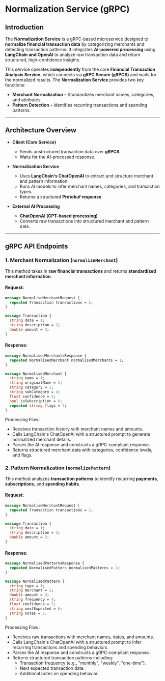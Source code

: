 # Normalization Service (gRPC)

## Introduction

The **Normalization Service** is a gRPC-based microservice designed to **normalize financial transaction data** by categorizing merchants and detecting transaction patterns. It integrates **AI-powered processing** using **LangChain and OpenAI** to analyze raw transaction data and return structured, high-confidence insights.

This service operates **independently** from the core **Financial Transaction Analysis Service**, which connects via **gRPC Secure (gRPCS)** and waits for the normalized results. The **Normalization Service** provides two key functions:

- **Merchant Normalization** – Standardizes merchant names, categories, and attributes.
- **Pattern Detection** – Identifies recurring transactions and spending patterns.

---

## **Architecture Overview**

- **Client (Core Service)**
  - Sends unstructured transaction data over **gRPCS**.
  - Waits for the AI-processed response.
- **Normalization Service**

  - Uses **LangChain's ChatOpenAI** to extract and structure merchant and pattern information.
  - Runs AI models to infer merchant names, categories, and transaction types.
  - Returns a structured **Protobuf response**.

- **External AI Processing**
  - **ChatOpenAI (GPT-based processing)**
  - Converts raw transactions into structured merchant and pattern data.

---

## **gRPC API Endpoints**

### **1. Merchant Normalization (`normalizeMerchant`)**

This method takes in **raw financial transactions** and returns **standardized merchant information**.

#### **Request:**

```proto
message NormaliseMerchantRequest {
  repeated Transaction transactions = 1;
}

message Transaction {
  string date = 1;
  string description = 2;
  double amount = 3;
}
```

#### **Response:**

```proto
message NormalisedMerchantsResponse {
  repeated NormalisedMerchant normalisedMerchants = 1;
}

message NormalisedMerchant {
  string name = 1;
  string originalName = 2;
  string category = 3;
  string subCategory = 4;
  float confidence = 5;
  bool isSubscription = 6;
  repeated string flags = 7;
}
```

Processing Flow:

- Receives transaction history with merchant names and amounts.
- Calls LangChain's ChatOpenAI with a structured prompt to generate normalized merchant details.
- Parses the AI response and constructs a gRPC-compliant response.
- Returns structured merchant data with categories, confidence levels, and flags.

### **2. Pattern Normalization (`normalizePattern`)**

This method analyzes **transaction patterns** to identify recurring **payments**, **subscriptions**, and **spending habits**.

#### **Request:**

```proto
message NormaliseMerchantRequest {
  repeated Transaction transactions = 1;
}

message Transaction {
  string date = 1;
  string description = 2;
  double amount = 3;
}
```

#### **Response:**

```proto
message NormalisedPatternsResponse {
  repeated NormalisedPattern normalisedPatterns = 1;
}

message NormalisedPattern {
  string type = 1;
  string merchant = 2;
  double amount = 3;
  string frequency = 4;
  float confidence = 5;
  string nextExpected = 6;
  string notes = 7;
}
```

Processing Flow:

- Receives raw transactions with merchant names, dates, and amounts.
- Calls LangChain's ChatOpenAI with a structured prompt to infer recurring transactions and spending behaviors.
- Parses the AI response and constructs a gRPC-compliant response.
- Returns structured transaction patterns including:
  - Transaction frequency (e.g., "monthly", "weekly", "one-time").
  - Next expected transaction date.
  - Additional notes on spending behavior.
